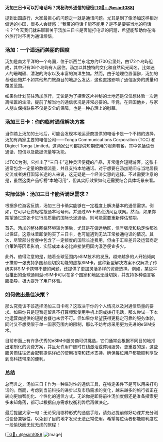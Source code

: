 **汤加三日卡可以打电话吗？揭秘海外通信的秘密[[TG💪+ @esim1088](https://t.me/s/esim1088)]**

提到出国旅行，大家最担心的问题之一就是通讯问题。尤其是到了像汤加这样相对偏远的小国，很多人会疑惑：“我带的电话卡能不能用？是不是要买当地的电话卡？”今天我们就来聊聊关于汤加三日卡是否能打电话的问题，希望能帮助你在海外旅行时不再为通讯烦恼。

### 汤加：一个遥远而美丽的国度

汤加是南太平洋的一个岛国，位于新西兰东北方约1700公里处，由172个岛屿组成，其中只有36个岛屿有人居住。汤加以其独特的文化和自然风光闻名，比如迷人的珊瑚礁、清澈的海水以及丰富的海洋生物。然而，由于地理位置偏僻，汤加的基础设施并不如其他热门旅游目的地那么发达，这也直接影响了通信服务的质量和覆盖范围。

如果你计划前往汤加旅行，无论是为了探索这片神秘的土地还是仅仅想体验一次远离喧嚣的生活，提前了解当地的通信状况是非常必要的。毕竟，在异国他乡，与家人朋友保持联系不仅是安全的保障，也是一种心理上的慰藉。

### 汤加三日卡：你的临时通信解决方案

当你踏上汤加的土地后，可能会发现本地运营商提供的电话卡是一个不错的选择。汤加有两家主要的电信公司——Tonga Communications Corporation (TCC) 和 Digicel Tonga Limited。这两家公司都提供短期使用的服务套餐，其中包括语音通话、短信以及数据流量等功能。

以TCC为例，它推出了“三日卡”这种灵活便捷的产品，非常适合短期游客。这张卡通常包含一定量的数据流量，并且支持本地通话。对于想要在汤加期间与当地居民交流或者拨打国际长途的人来说，这无疑是一个经济实惠的选择。不过需要注意的是，虽然这类产品标榜“本地可用”，但其实际效果如何还需要结合具体场景来看。

### 实际体验：汤加三日卡能否满足需求？

根据多位游客反馈，汤加三日卡确实能够在一定程度上解决基本的通信需求。例如，它可以让你轻松拨通本地号码，并通过Wi-Fi热点访问互联网。然而，如果你期望通过这张卡进行高质量的国际长途通话，则可能需要重新评估预期。

首先，汤加的整体网络环境较为落后，尤其是在偏远地区，信号强度和稳定性都难以保证。这意味着即使购买了三日卡，也可能遇到无法正常接通电话的情况。其次，尽管部分套餐中包含了一定额度的国际长途费用，但由于汇率差异及运营商定价策略等因素影响，实际成本未必比直接使用国内漫游便宜多少。

此外，值得注意的是，随着全球范围内eSIM技术的发展，越来越多的人开始倾向于携带一张支持多国频段切换功能的虚拟SIM卡。这种新型解决方案不仅解决了传统实体SIM卡携带不便的问题，还提供了更加灵活多样的资费选择。例如，某些平台推出的全球通用型eSIM卡可以在多个国家和地区无缝切换，并支持多种语言客服指导，极大提升了用户体验。

### 如何做出最佳决策？

那么究竟该不该选择汤加三日卡呢？这取决于你的个人情况以及对通信质量的要求。如果你只是短暂逗留且不打算频繁使用手机上网或拨打电话，那么尝试一下本地运营商提供的短期套餐也未尝不可。但如果你希望获得更稳定可靠的服务体验，同时又不想受限于单一国家范围内的限制，那么不妨考虑采用更为先进的eSIM技术。

目前市面上有许多优秀的eSIM卡服务商可供挑选，它们通常会根据不同目的地推出定制化的资费方案，并且允许用户随时在线激活或停用服务。更重要的是，这些服务商往往还会配套提供详细的使用指南和技术支持，确保每位用户都能顺利享受到高科技带来的便利。

### 总结

总而言之，汤加三日卡作为一种临时性的通信工具，在特定条件下是可以用来打电话的。然而，考虑到当前科技的进步以及市场需求的变化，越来越多的旅行者正在转向更加智能化、个性化的通信方式。无论你是即将前往汤加度假还是准备探索更多未知角落，都可以根据自身需求权衡利弊后再做决定。

最后提醒大家一句：无论采用哪种形式的通信手段，请务必提前做好功课并充分测试设备兼容性，以免到了目的地才发现无法正常使用。希望每位读者都能顺利度过一段愉快而无忧无虑的旅程！

[[TG💪+ @esim1088](https://t.me/s/esim1088) ![Image](https://i.postimg.cc/4NQfJmqS/Snipaste-2025-05-13-00-14-12.png)]